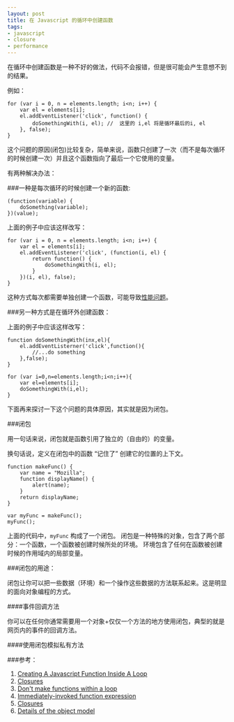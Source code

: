 ```yaml
---
layout: post
title: 在 Javascript 的循环中创建函数
tags:
- javascript
- closure
- performance
---
```


在循环中创建函数是一种不好的做法，代码不会报错，但是很可能会产生意想不到的结果。

例如：

	for (var i = 0, n = elements.length; i<n; i++) {
		var el = elements[i];
		el.addEventListener('click', function() {
			doSomethingWith(i, el); //  这里的 i,el 将是循环最后的i, el
		}, false);
	}

这个问题的原因(闭包)比较复杂，简单来说，函数只创建了一次（而不是每次循环的时候创建一次）并且这个函数指向了最后一个它使用的变量。

有两种解决办法：

###一种是每次循环的时候创建一个新的函数:

	(function(variable) {
		doSomething(variable);
	})(value);

上面的例子中应该这样改写：

	for (var i = 0, n = elements.length; i<n; i++) {
		var el = elements[i];
		el.addEventListener('click', (function(i, el) { 
			return function() {
				doSomethingWith(i, el);
			}
		})(i, el), false);
	}

这种方式每次都需要单独创建一个函数，可能导致[性能问题](http://jsperf.com/closure-vs-name-function-in-a-loop/2)。

###另一种方式是在循环外创建函数：

上面的例子中应该这样改写：

	function doSomethingWith(inx,el){
		el.addEventListerner('click',function(){
			//...do something
		},false);
	}

	for (var i=0,n=elements.length;i<n;i++){
		var el=elements[i];
		doSomethingWith(i,el);
	}

下面再来探讨一下这个问题的具体原因，其实就是因为闭包。

###闭包

用一句话来说，闭包就是函数引用了独立的（自由的）的变量。

换句话说，定义在闭包中的函数 “记住了” 创建它的位置的上下文。

	function makeFunc() {
		var name = "Mozilla";
		function displayName() {
			alert(name);
		}
		return displayName;
	}

	var myFunc = makeFunc();
	myFunc();

上面的代码中，`myFunc` 构成了一个闭包。
闭包是一种特殊的对象，包含了两个部分：一个函数，一个函数被创建时候所处的环境。
环境包含了任何在函数被创建时候的作用域内的局部变量。

###闭包的用途：

闭包让你可以把一些数据（环境）和一个操作这些数据的方法联系起来。这是明显的面向对象编程的方式。

####事件回调方法

你可以在任何你通常需要用一个对象+仅仅一个方法的地方使用闭包，典型的就是网页内的事件的回调方法。

####使用闭包模拟私有方法

###参考：
1. [Creating A Javascript Function Inside A Loop](http://blog.jbrantly.com/2010/04/creating-javascript-function-inside.html)
2. [Closures](https://developer.mozilla.org/en/Core_JavaScript_1.5_Guide/Working_with_Closures)
3. [Don't make functions within a loop](http://jslinterrors.com/dont-make-functions-within-a-loop)
4. [Immediately-invoked function expression](http://en.wikipedia.org/wiki/Immediately-invoked_function_expression)
5. [Closures](https://developer.mozilla.org/en-US/docs/Web/JavaScript/Guide/Closures)
6. [Details of the object model](https://developer.mozilla.org/en-US/docs/Web/JavaScript/Guide/Details_of_the_Object_Model)
